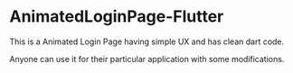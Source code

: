 # AnimatedLoginPage-Flutter
This is a Animated Login Page having simple UX and has clean dart code.

Anyone can use it for their particular application with some modifications.
